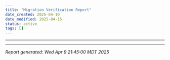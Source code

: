 ```yaml
---
title: "Migration Verification Report"
date_created: 2025-04-10
date_modified: 2025-04-15
status: active
tags: []
---
```


---

---


*Report generated: Wed Apr 9 21:45:00 MDT 2025*
